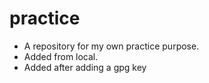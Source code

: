 # practice
- A repository for my own practice purpose.
- Added from local.
- Added after adding a gpg key
